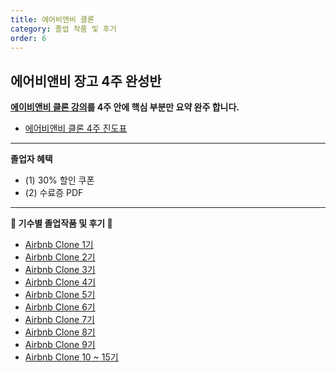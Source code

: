 ```yaml
---
title: 에어비앤비 클론
category: 졸업 작품 및 후기
order: 6
---
```


## 에어비앤비 장고 4주 완성반

**[에이비앤비 클론 강의](/airbnb-clone)를 4주 안에 핵심 부분만 요약 완주 합니다.**

- [에어비앤비 클론 4주 진도표](/faq/schedule-airbnb)

---

**졸업자 혜택**

- (1) 30% 할인 쿠폰
- (2) 수료증 PDF

---

**👑 기수별 졸업작품 및 후기 👑**

- [Airbnb Clone 1기](https://www.notion.so/nomadcoders/Airbnb-Clone-1-0a542f7989824da4b091de5acbf35785)
- [Airbnb Clone 2기](https://www.notion.so/nomadcoders/Airbnb-Clone-2-9c1082e8cac4457ea2bf2af804c7d0cf)
- [Airbnb Clone 3기](https://nomadcoders.co/community/thread/256)
- [Airbnb Clone 4기](https://nomadcoders.co/community/thread/533)
- [Airbnb Clone 5기](https://nomadcoders.co/community/thread/705)
- [Airbnb Clone 6기](https://nomadcoders.co/community/thread/851)
- [Airbnb Clone 7기](https://nomadcoders.co/community/thread/1026)
- [Airbnb Clone 8기](https://nomadcoders.co/community/thread/1026)
- [Airbnb Clone 9기](https://nomadcoders.co/community/thread/1026)
- [Airbnb Clone 10 ~ 15기](https://nomadcoders.co/community/thread/1615)
